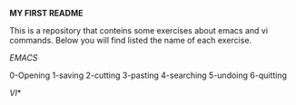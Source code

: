 



**MY FIRST README**









This is a repository that conteins some exercises about emacs and vi commands. Below you will find listed the name of each exercise.

*EMACS*

0-Opening
1-saving
2-cutting
3-pasting
4-searching
5-undoing
6-quitting


*VI**
